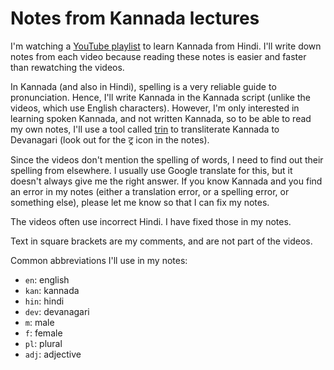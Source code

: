 # Notes from Kannada lectures

I'm watching a [YouTube playlist](https://www.youtube.com/playlist?list=PLOb5Wwt1GhOmfwBXC5IGuDvtNc-Ub8N1c)
to learn Kannada from Hindi. I'll write down notes from each video because
reading these notes is easier and faster than rewatching the videos.

In Kannada (and also in Hindi), spelling is a very reliable guide to pronunciation.
Hence, I'll write Kannada in the Kannada script (unlike the videos, which use English characters).
However, I'm only interested in learning spoken Kannada, and not written Kannada,
so to be able to read my own notes, I'll use a tool called
[trin](https://sharmaeklavya2.github.io/trin/)
to transliterate Kannada to Devanagari
(look out for the
ट्र
icon in the notes).

Since the videos don't mention the spelling of words, I need to find out their spelling from elsewhere.
I usually use Google translate for this, but it doesn't always give me the right answer.
If you know Kannada and you find an error in my notes
(either a translation error, or a spelling error, or something else),
please let me know so that I can fix my notes.

The videos often use incorrect Hindi. I have fixed those in my notes.

Text in square brackets are my comments, and are not part of the videos.

Common abbreviations I'll use in my notes:

* `en`: english
* `kan`: kannada
* `hin`: hindi
* `dev`: devanagari
* `m`: male
* `f`: female
* `pl`: plural
* `adj`: adjective

